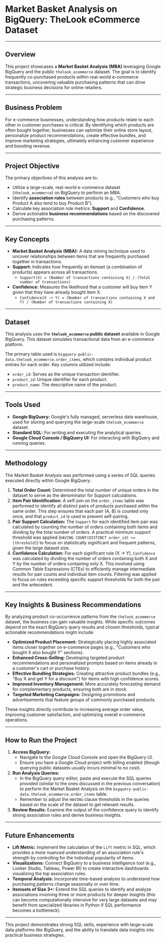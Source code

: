 # Market Basket Analysis on BigQuery: TheLook eCommerce Dataset

---

## Overview

This project showcases a **Market Basket Analysis (MBA)** leveraging Google BigQuery and the public `thelook_ecommerce` dataset. The goal is to identify frequently co-purchased products within real-world e-commerce transactions, uncovering valuable purchasing patterns that can drive strategic business decisions for online retailers.

---

## Business Problem

For e-commerce businesses, understanding how products relate to each other in customer purchases is critical. By identifying which products are often bought together, businesses can optimize their online store layout, personalize product recommendations, create effective bundles, and improve marketing strategies, ultimately enhancing customer experience and boosting revenue.

---

## Project Objective

The primary objectives of this analysis are to:

* Utilize a large-scale, real-world e-commerce dataset (`thelook_ecommerce`) on BigQuery to perform an MBA.
* Identify **association rules** between products (e.g., "Customers who buy Product A also tend to buy Product B").
* Calculate key association rule metrics: **Support** and **Confidence**.
* Derive actionable **business recommendations** based on the discovered purchasing patterns.

---

## Key Concepts

* **Market Basket Analysis (MBA):** A data mining technique used to uncover relationships between items that are frequently purchased together in transactions.
* **Support:** Indicates how frequently an itemset (a combination of products) appears across all transactions.
    * `Support(X) = (Number of transactions containing X) / (Total number of transactions)`
* **Confidence:** Measures the likelihood that a customer will buy item Y given that they have already bought item X.
    * `Confidence(X -> Y) = (Number of transactions containing X and Y) / (Number of transactions containing X)`

---

## Dataset

This analysis uses the **`thelook_ecommerce` public dataset** available in Google BigQuery. This dataset simulates transactional data from an e-commerce platform.

The primary table used is `bigquery-public-data.thelook_ecommerce.order_items`, which contains individual product entries for each order. Key columns utilized include:

* `order_id`: Serves as the unique transaction identifier.
* `product_id`: Unique identifier for each product.
* `product_name`: The descriptive name of the product.

---

## Tools Used

* **Google BigQuery:** Google's fully managed, serverless data warehouse, used for storing and querying the large-scale `thelook_ecommerce` dataset.
* **Standard SQL:** For writing and executing the analytical queries.
* **Google Cloud Console / BigQuery UI:** For interacting with BigQuery and running queries.

---

## Methodology

The Market Basket Analysis was performed using a series of SQL queries executed directly within Google BigQuery:

1.  **Total Order Count:** Determined the total number of unique orders in the dataset to serve as the denominator for Support calculations.
2.  **Item Pair Identification:** A self-join on the `order_items` table was performed to identify all distinct pairs of products purchased within the same order. This step ensures that each pair (A, B) is counted only once, and that `product_id` is used to prevent self-pairing.
3.  **Pair Support Calculation:** The `Support` for each identified item pair was calculated by counting the number of orders containing both items and dividing by the total number of orders. A practical minimum support threshold was applied (`HAVING COUNT(DISTINCT order_id) >= [threshold]`) to focus on statistically significant and frequent patterns, given the large dataset size.
4.  **Confidence Calculation:** For each significant rule (X -> Y), `Confidence` was calculated by dividing the number of orders containing both X and Y by the number of orders containing only X. This involved using Common Table Expressions (CTEs) to efficiently manage intermediate results for pair counts and individual item counts. Filtering was applied to focus on rules exceeding specific support thresholds for both the pair and the antecedent.

---

## Key Insights & Business Recommendations

By analyzing product co-occurrence patterns from the `thelook_ecommerce` dataset, the business can gain valuable insights. While specific outcomes depend on the exact BigQuery query results and chosen thresholds, typical actionable recommendations might include:

* **Optimized Product Placement:** Strategically placing highly associated items closer together on e-commerce pages (e.g., "Customers who bought X also bought Y" sections).
* **Enhanced Cross-Selling:** Developing targeted product recommendations and personalized prompts based on items already in a customer's cart or purchase history.
* **Effective Bundling Strategies:** Creating attractive product bundles (e.g., "Buy X and get Y for a discount") for items with high confidence scores.
* **Improved Inventory Management:** More accurately forecasting demand for complementary products, ensuring both are in stock.
* **Targeted Marketing Campaigns:** Designing promotions and advertisements that feature groups of commonly purchased products.

These insights directly contribute to increasing average order value, improving customer satisfaction, and optimizing overall e-commerce operations.

---

## How to Run the Project

1.  **Access BigQuery:**
    * Navigate to the Google Cloud Console and open the BigQuery UI.
    * Ensure you have a Google Cloud project with billing enabled (though querying public datasets usually incurs minimal to no cost).
2.  **Run Analysis Queries:**
    * In the BigQuery query editor, paste and execute the SQL queries provided (similar to the ones discussed in the previous conversation) to perform the Market Basket Analysis on the `bigquery-public-data.thelook_ecommerce.order_items` table.
    * Remember to adjust the `HAVING` clause thresholds in the queries based on the scale of the dataset to get relevant results.
3.  **Review Results:** Examine the output of the confidence query to identify strong association rules and derive business insights.

---

## Future Enhancements

* **Lift Metric:** Implement the calculation of the `Lift` metric in SQL, which provides a more nuanced understanding of an association rule's strength by controlling for the individual popularity of items.
* **Visualizations:** Connect BigQuery to a business intelligence tool (e.g., Looker Studio, Tableau, Power BI) to create interactive dashboards visualizing the top association rules.
* **Temporal Analysis:** Incorporate time-based analysis to understand how purchasing patterns change seasonally or over time.
* **Itemsets of Size 3+:** Extend the SQL queries to identify and analyze associations involving three or more products for deeper insights (this can become computationally intensive for very large datasets and may benefit from specialized libraries in Python if SQL performance becomes a bottleneck).

---

This project demonstrates strong SQL skills, experience with large-scale data platforms like BigQuery, and the ability to translate data insights into practical business strategies.
